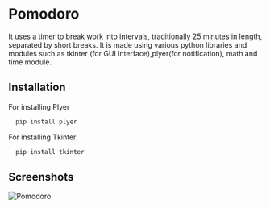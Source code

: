 

#   Pomodoro

It uses a timer to break work into intervals, traditionally 25 minutes in length, separated by short breaks. It is made using  various python libraries and modules such as tkinter (for GUI interface),plyer(for notification), math and time module.


## Installation

For installing Plyer

```bash
  pip install plyer
```

For installing Tkinter

```bash
  pip install tkinter
```




## Screenshots

![Pomodoro](https://user-images.githubusercontent.com/69028741/151378185-7ddb6ede-743a-4f0f-8e62-2b19b355d68c.png)


